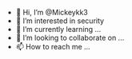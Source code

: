 - 👋 Hi, I’m @Mickeykk3
- 👀 I’m interested in security
- 🌱 I’m currently learning ...
- 💞️ I’m looking to collaborate on ...
- 📫 How to reach me ...

<!---
Mickeykk3/Mickeykk3 is a ✨ special ✨ repository because its `README.md` (this file) appears on your GitHub profile.
You can click the Preview link to take a look at your changes.
--->
